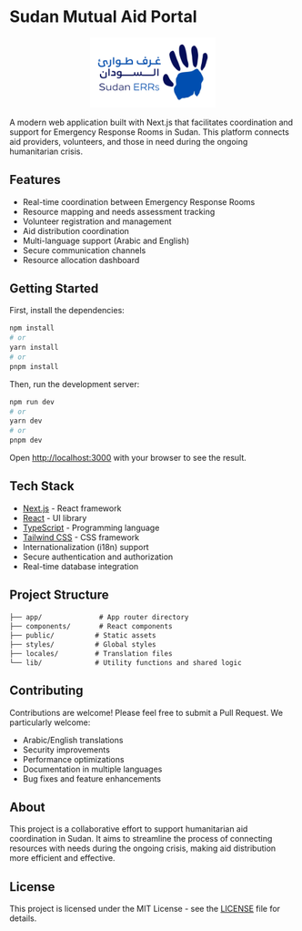 # Sudan Mutual Aid Portal

<p align="center">
  <img src="public/logo.jpg" alt="LCC Sudan Logo" width="220" />
  
</p>

A modern web application built with Next.js that facilitates coordination and support for Emergency Response Rooms in Sudan. This platform connects aid providers, volunteers, and those in need during the ongoing humanitarian crisis.

## Features

- Real-time coordination between Emergency Response Rooms
- Resource mapping and needs assessment tracking
- Volunteer registration and management
- Aid distribution coordination
- Multi-language support (Arabic and English)
- Secure communication channels
- Resource allocation dashboard

## Getting Started

First, install the dependencies:

```bash
npm install
# or
yarn install
# or
pnpm install
```

Then, run the development server:

```bash
npm run dev
# or
yarn dev
# or
pnpm dev
```

Open [http://localhost:3000](http://localhost:3000) with your browser to see the result.

## Tech Stack

- [Next.js](https://nextjs.org/) - React framework
- [React](https://reactjs.org/) - UI library
- [TypeScript](https://www.typescriptlang.org/) - Programming language
- [Tailwind CSS](https://tailwindcss.com/) - CSS framework
- Internationalization (i18n) support
- Secure authentication and authorization
- Real-time database integration

## Project Structure

```
├── app/              # App router directory
├── components/       # React components
├── public/          # Static assets
├── styles/          # Global styles
├── locales/         # Translation files
└── lib/             # Utility functions and shared logic
```

## Contributing

Contributions are welcome! Please feel free to submit a Pull Request. We particularly welcome:
- Arabic/English translations
- Security improvements
- Performance optimizations
- Documentation in multiple languages
- Bug fixes and feature enhancements

## About

This project is a collaborative effort to support humanitarian aid coordination in Sudan. It aims to streamline the process of connecting resources with needs during the ongoing crisis, making aid distribution more efficient and effective.

## License

This project is licensed under the MIT License - see the [LICENSE](LICENSE) file for details.
